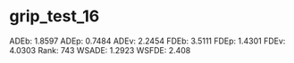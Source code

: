 # grip_test_16

ADEb: 1.8597
ADEp: 0.7484
ADEv: 2.2454
FDEb: 3.5111
FDEp: 1.4301
FDEv: 4.0303
Rank: 743
WSADE: 1.2923
WSFDE: 2.408